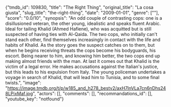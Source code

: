 {"tmdb_id": 109830, "title": "The Right Thing", "original_title": "La cosa giusta", "slug_title": "the-right-thing", "date": "2009-01-01", "genre": [""], "score": "0.0/10", "synopsis": "An odd couple of contrasting cops: one is a disillusioned veteran, the other young, idealistic and speaks fluent Arabic. Ideal for tailing Khalid (Ahmed Hafiene), who was acquitted but is still suspected of having ties with Al-Qaida. The two cops, who initially can't stand each other, find themselves increasingly in contact with the life and habits of Khalid. As the story goes the suspect catches on to them, but when he begins receiving threats the cops become his bodyguards, his escort. Being nearer to him, and knowing him better, the two cops end up making almost friends with the man. At last it comes out that Khalid is the victim of a legal error. He makes accusations against the Italian's justice, but this leads to his expulsion from Italy. The young policeman undertakes a voyage in search of Khalid, that will lead him to Tunisia, and to some final twists.", "image": "https://image.tmdb.org/t/p/w185_and_h278_bestv2/axH7lnVLa7cn6nDhs248LPixMaf.jpg", "actors": [], "comments": [], "recommandations_id": [], "youtube_key": "notfound"}